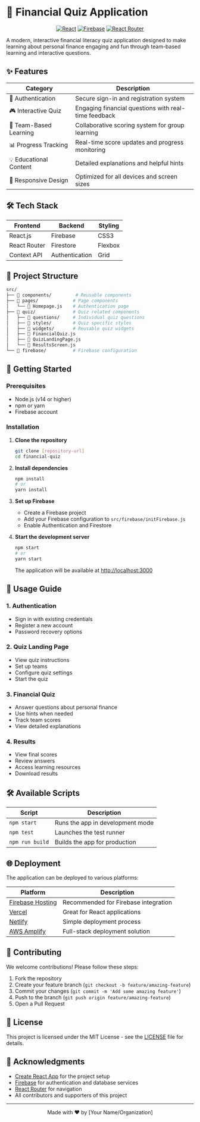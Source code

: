 # 🎯 Financial Quiz Application

<div align="center">

[![React](https://img.shields.io/badge/React-20232A?style=for-the-badge&logo=react&logoColor=61DAFB)](https://reactjs.org/)
[![Firebase](https://img.shields.io/badge/Firebase-039BE5?style=for-the-badge&logo=Firebase&logoColor=white)](https://firebase.google.com/)
[![React Router](https://img.shields.io/badge/React_Router-CA4245?style=for-the-badge&logo=react-router&logoColor=white)](https://reactrouter.com/)

</div>

A modern, interactive financial literacy quiz application designed to make learning about personal finance engaging and fun through team-based learning and interactive questions.

## ✨ Features

| Category | Description |
|----------|-------------|
| 🔐 Authentication | Secure sign-in and registration system |
| 🎮 Interactive Quiz | Engaging financial questions with real-time feedback |
| 👥 Team-Based Learning | Collaborative scoring system for group learning |
| 📊 Progress Tracking | Real-time score updates and progress monitoring |
| 💡 Educational Content | Detailed explanations and helpful hints |
| 📱 Responsive Design | Optimized for all devices and screen sizes |

## 🛠 Tech Stack

<div align="center">

| Frontend | Backend | Styling |
|----------|---------|---------|
| React.js | Firebase | CSS3 |
| React Router | Firestore | Flexbox |
| Context API | Authentication | Grid |

</div>

## 📁 Project Structure

```bash
src/
├── 📂 components/         # Reusable components
├── 📂 pages/             # Page components
│   └── 📄 Homepage.js    # Authentication page
├── 📂 quiz/              # Quiz related components
│   ├── 📂 questions/     # Individual quiz questions
│   ├── 📂 styles/        # Quiz specific styles
│   ├── 📂 widgets/       # Reusable quiz widgets
│   ├── 📄 FinancialQuiz.js
│   ├── 📄 QuizLandingPage.js
│   └── 📄 ResultsScreen.js
└── 📂 firebase/          # Firebase configuration
```

## 🚀 Getting Started

### Prerequisites

- Node.js (v14 or higher)
- npm or yarn
- Firebase account

### Installation

1. **Clone the repository**
   ```bash
   git clone [repository-url]
   cd financial-quiz
   ```

2. **Install dependencies**
   ```bash
   npm install
   # or
   yarn install
   ```

3. **Set up Firebase**
   - Create a Firebase project
   - Add your Firebase configuration to `src/firebase/initFirebase.js`
   - Enable Authentication and Firestore

4. **Start the development server**
   ```bash
   npm start
   # or
   yarn start
   ```

   The application will be available at [http://localhost:3000](http://localhost:3000)

## 📝 Usage Guide

### 1. Authentication
- Sign in with existing credentials
- Register a new account
- Password recovery options

### 2. Quiz Landing Page
- View quiz instructions
- Set up teams
- Configure quiz settings
- Start the quiz

### 3. Financial Quiz
- Answer questions about personal finance
- Use hints when needed
- Track team scores
- View detailed explanations

### 4. Results
- View final scores
- Review answers
- Access learning resources
- Download results

## 🛠 Available Scripts

| Script | Description |
|--------|-------------|
| `npm start` | Runs the app in development mode |
| `npm test` | Launches the test runner |
| `npm run build` | Builds the app for production |

## 🌐 Deployment

The application can be deployed to various platforms:

<div align="center">

| Platform | Description |
|----------|-------------|
| [Firebase Hosting](https://firebase.google.com/docs/hosting) | Recommended for Firebase integration |
| [Vercel](https://vercel.com) | Great for React applications |
| [Netlify](https://www.netlify.com) | Simple deployment process |
| [AWS Amplify](https://aws.amazon.com/amplify/) | Full-stack deployment solution |

</div>

## 🤝 Contributing

We welcome contributions! Please follow these steps:

1. Fork the repository
2. Create your feature branch (`git checkout -b feature/amazing-feature`)
3. Commit your changes (`git commit -m 'Add some amazing feature'`)
4. Push to the branch (`git push origin feature/amazing-feature`)
5. Open a Pull Request

## 📄 License

This project is licensed under the MIT License - see the [LICENSE](LICENSE) file for details.

## 🙏 Acknowledgments

- [Create React App](https://github.com/facebook/create-react-app) for the project setup
- [Firebase](https://firebase.google.com) for authentication and database services
- [React Router](https://reactrouter.com) for navigation
- All contributors and supporters of this project

---

<div align="center">

Made with ❤️ by [Your Name/Organization]

</div>
